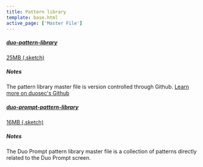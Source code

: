 ```yaml
---
title: Pattern library
template: base.html
active_page: ['Master File']
---
```

<section class="l-lg-col-3 l-d-col-3 l-m-col-6">
  <a href="" class="c--file-download" download="Duo Pattern Library">
    <h5>duo-pattern-library</h5>
    <span>25MB (.sketch)</span>
  </a>
</section>
<section class="l-lg-col-3 l-d-col-3 l-m-col-6">
  <h5 class="bold">Notes</h5>
  <p>
    The pattern library master file is version controlled through Github. <a href="https://github.com/duosecurity/design" title="Duo Security github" target="_blank" rel="noreferrer">Learn more on duosec's Github</a>
  </p>
</section>
</div>
<div class="l-grid l-component-cluster">
<section class="l-lg-col-3 l-d-col-3 l-m-col-6">
  <a href="" class="c--file-download" download="Duo Prompt Pattern Library">
    <h5>duo-prompt-pattern-library</h5>
    <span>16MB (.sketch)</span>
  </a>
</section>
<section class="l-lg-col-3 l-d-col-3 l-m-col-6">
  <h5 class="bold">Notes</h5>
  <p>
    The Duo Prompt pattern library master file is a collection of patterns directly related to the Duo Prompt screen.
  </p>
</section>
